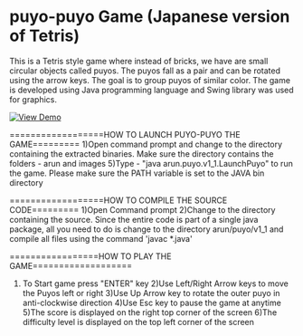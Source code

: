 # puyo-puyo Game (Japanese version of Tetris)
This is a Tetris style game where instead of bricks, we have are small circular objects called puyos. The puyos fall as a pair and can be rotated using the arrow keys. The goal is to group puyos of similar color. The game is developed using Java programming language and Swing library was used for graphics.

[![View Demo](https://img.youtube.com/vi/S2d7W4YkXT4/0.jpg)](https://www.youtube.com/watch?v=S2d7W4YkXT4 "Demo")


==================HOW TO LAUNCH PUYO-PUYO THE GAME=========
1)Open command prompt and change to the directory containing the extracted binaries. Make sure the directory contains the folders - arun and images
5)Type - "java arun.puyo.v1_1.LaunchPuyo" to run the game. Please make sure the PATH variable is set to the JAVA bin directory

==================HOW TO COMPILE THE SOURCE CODE=========
1)Open Command prompt
2)Change to the directory containing the source. Since the entire code is part of a single java package, all you need to do is change to the directory arun/puyo/v1_1 and compile all files using the command 'javac *.java'

=================HOW TO PLAY THE GAME===================
1) To Start game press "ENTER" key
2)Use Left/Right Arrow keys to move the Puyos left or right
3)Use Up Arrow key to rotate the outer puyo in anti-clockwise direction
4)Use Esc key to pause the game at anytime
5)The score is displayed on the right top corner of the screen
6)The difficulty level is displayed on the top left corner of the screen
